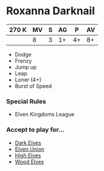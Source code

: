 # Roxanna Darknail
| 270 K  | MV | S | AG | P | AV |
| --- | --- | --- | --- | --- | --- |
| | 8 | 3 | 1+ | 4+ | 8+ |

* Dodge
* Frenzy
* Jump up
* Leap
* Loner (4+)
* Burst of Speed

### Special Rules
* Elven Kingdoms League

### Accept to play for...
* [Dark Elves](../teams/Dark_Elves.md)
* [Elven Union](../teams/Elven_Union.md)
* [High Elves](../teams/High_Elves.md)
* [Wood Elves](../teams/Wood_Elves.md)
